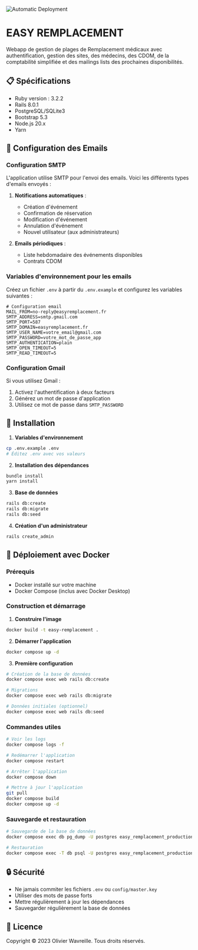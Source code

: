 ![Automatic Deployment](https://github.com/owavreille/EasyRemplacement/actions/workflows/rubyonrails.yml/badge.svg)

# EASY REMPLACEMENT

Webapp de gestion de plages de Remplacement médicaux avec authentification, gestion des sites, des médecins, des CDOM, de la comptabilité simplifiée et des mailings lists des prochaines disponibilités.

## 📋 Spécifications
- Ruby version : 3.2.2
- Rails 8.0.1
- PostgreSQL/SQLite3
- Bootstrap 5.3
- Node.js 20.x
- Yarn

## 📧 Configuration des Emails

### Configuration SMTP
L'application utilise SMTP pour l'envoi des emails. Voici les différents types d'emails envoyés :

1. **Notifications automatiques** :
   - Création d'événement
   - Confirmation de réservation
   - Modification d'événement
   - Annulation d'événement
   - Nouvel utilisateur (aux administrateurs)

2. **Emails périodiques** :
   - Liste hebdomadaire des événements disponibles
   - Contrats CDOM

### Variables d'environnement pour les emails
Créez un fichier `.env` à partir du `.env.example` et configurez les variables suivantes :

```env
# Configuration email
MAIL_FROM=no-reply@easyremplacement.fr
SMTP_ADDRESS=smtp.gmail.com
SMTP_PORT=587
SMTP_DOMAIN=easyremplacement.fr
SMTP_USER_NAME=votre_email@gmail.com
SMTP_PASSWORD=votre_mot_de_passe_app
SMTP_AUTHENTICATION=plain
SMTP_OPEN_TIMEOUT=5
SMTP_READ_TIMEOUT=5
```

### Configuration Gmail
Si vous utilisez Gmail :
1. Activez l'authentification à deux facteurs
2. Générez un mot de passe d'application
3. Utilisez ce mot de passe dans `SMTP_PASSWORD`

## 🚀 Installation

1. **Variables d'environnement**
```bash
cp .env.example .env
# Éditez .env avec vos valeurs
```

2. **Installation des dépendances**
```bash
bundle install
yarn install
```

3. **Base de données**
```bash
rails db:create
rails db:migrate
rails db:seed
```

4. **Création d'un administrateur**
```bash
rails create_admin
```

## 🐳 Déploiement avec Docker

### Prérequis
- Docker installé sur votre machine
- Docker Compose (inclus avec Docker Desktop)

### Construction et démarrage

1. **Construire l'image**
```bash
docker build -t easy-remplacement .
```

2. **Démarrer l'application**
```bash
docker compose up -d
```

3. **Première configuration**
```bash
# Création de la base de données
docker compose exec web rails db:create

# Migrations
docker compose exec web rails db:migrate

# Données initiales (optionnel)
docker compose exec web rails db:seed
```

### Commandes utiles

```bash
# Voir les logs
docker compose logs -f

# Redémarrer l'application
docker compose restart

# Arrêter l'application
docker compose down

# Mettre à jour l'application
git pull
docker compose build
docker compose up -d
```

### Sauvegarde et restauration

```bash
# Sauvegarde de la base de données
docker compose exec db pg_dump -U postgres easy_remplacement_production > backup.sql

# Restauration
docker compose exec -T db psql -U postgres easy_remplacement_production < backup.sql
```

## 🔒 Sécurité

- Ne jamais commiter les fichiers `.env` ou `config/master.key`
- Utiliser des mots de passe forts
- Mettre régulièrement à jour les dépendances
- Sauvegarder régulièrement la base de données

## 📝 Licence

Copyright © 2023 Olivier Wavreille. Tous droits réservés.
